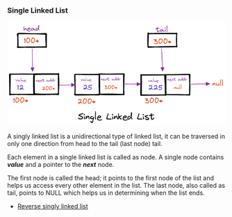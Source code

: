 ### Single Linked List

![single-linked-list](../../../docs/img/single-linked-list/single-linked-list.png)

A singly linked list is a unidirectional type of linked list, it can be traversed in only one direction from head to the tail (last node) tail.

Each element in a single linked list is called as node. A single node contains **_value_** and a pointer to the **_next_** node.

The first node is called the head; it points to the first node of the list and helps us access every other element in the list. The last node, also called as tail, points to NULL which helps us in determining when the list ends.

- [Reverse singly linked list](https://www.youtube.com/watch?v=XgABnoJLtG4)
